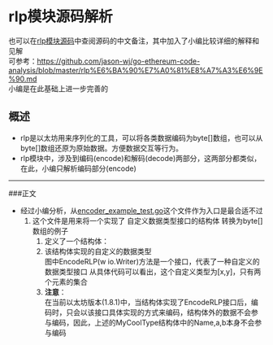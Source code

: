 # rlp模块源码解析  
也可以在[rlp模块源码](/src/github.com/ethereum/go-ethereum/rlp)中查阅源码的中文备注，其中加入了小编比较详细的解释和见解  
可参考：https://github.com/jason-wj/go-ethereum-code-analysis/blob/master/rlp%E6%BA%90%E7%A0%81%E8%A7%A3%E6%9E%90.md  
小编是在此基础上进一步完善的  
## 概述
* rlp是以太坊用来序列化的工具，可以将各类数据编码为byte[]数组，也可以从byte[]数组还原为原始数据。方便数据交互等行为。  
* rlp模块中，涉及到编码(encode)和解码(decode)两部分，这两部分都类似，在此，小编只解析编码部分(encode)
***
###正文
* 经过小编分析，从[encoder_example_test.go](/src/github.com/ethereum/go-ethereum/rlp/encoder_example_test.go)这个文件作为入口是最合适不过  
    1. 这个文件是用来将一个实现了 自定义数据类型接口的结构体 转换为byte[]数组的例子  
        1. 定义了一个结构体：  
        2. 该结构体实现的自定义的数据类型  
        图中EncodeRLP(w io.Writer)方法是一个接口，代表了一种自定义的数据类型接口
        从具体代码可以看出，这个自定义类型为[x,y]，只有两个元素的集合
        3. **注意**：  
        在当前以太坊版本(1.8.1)中，当结构体实现了EncodeRLP接口后，编码时，只会以该接口具体实现的方式来编码，结构体外的数据不会参与编码，因此，上述的MyCoolType结构体中的Name,a,b本身不会参与编码